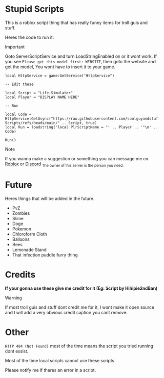 # Stupid Scripts
This is a roblox script thing that has really funny items for troll guis and stuff.

Heres the code to run it:

> [!IMPORTANT]
> Goto ServerScriptService and turn LoadStringEnabled on or it wont work.
> If you see `Please get this model first: WEBSITE`, then goto the website and get the model, You wont have to insert it to your game.

```
local HttpService = game:GetService("HttpService")

-- Edit these

local Script = "Life-Simulator"
local Player = "DISPLAY NAME HERE"

-- Run

local Code = HttpService:GetAsync("https://raw.githubusercontent.com/coolguyandstuffyeah/Stupid-Scripts/refs/heads/main/" .. Script, true)
local Run = loadstring('local PlrScriptName = "' .. Player .. '"\n' .. Code)

Run()
```

> [!NOTE]
> If you wanna make a suggestion or something you can message me on [Roblox](https://www.roblox.com/users/2468233048/profile) or [Discord](https://discord.gg/G5ecdP5E) <sub>The owner of this server is the person you need.</sub>

# Future
Heres things that will be added in the future.
- PvZ
- Zombies
- Slime
- Doge
- Pokemon
- Chloroform Cloth
- Balloons
- Bees
- Lemonade Stand
- That infection puddle furry thing
# Credits
**If your gonna use these give me credit for it (Eg: Script by Hihipie2ndBan)**
> [!WARNING]
> If most troll guis and stuff dont credit me for it, I wont make it open source and I will add a very obvious credit caption you cant remove.
# Other

`HTTP 404 (Not Found)` most of the time means the script you tried running dont exsist.

Most of the time local scripts cannot use these scripts.

Please notify me if theres an error in a script.
